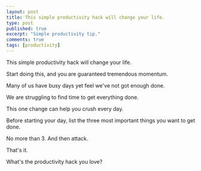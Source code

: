 ```yaml
---
layout: post
title: This simple productivity hack will change your life.
type: post
published: true
excerpt: "Simple productivity tip."
comments: true
tags: [productivity]
---
```


This simple productivity hack will change your life.

Start doing this, and you are guaranteed tremendous momentum.

Many of us have busy days yet feel we've not got enough done.

We are struggling to find time to get everything done.

This one change can help you crush every day.

Before starting your day, list the three most important things you want to get done. 

No more than 3. And then attack.

That's it. 

What's the productivity hack you love?